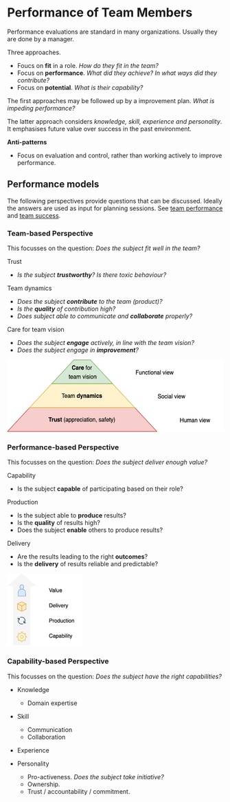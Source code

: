 # Performance of Team Members

Performance evaluations are standard in many organizations. Usually they are done by a manager.

Three approaches.

- Foucs on **fit** in a role. *How do they fit in the team?*
- Focus on **performance**. *What did they achieve? In what ways did they contribute?*
- Focus on **potential**. *What is their capability?*

The first approaches may be followed up by a improvement plan. *What is impeding performance?*

The latter approach considers *knowledge, skill, experience and personality*. It emphasises future value over success in the past environment.

**Anti-patterns**

- Focus on evaluation and control, rather than working actively to improve performance.

## Performance models

The following perspectives provide questions that can be discussed. Ideally the answers are used as input for planning sessions. See [team performance](performance.md) and [team success](success.md).

### Team-based Perspective

This focusses on the question: *Does the subject fit well in the team?*

Trust

- *Is the subject **trustworthy**? Is there toxic behaviour?*

Team dynamics

- *Does the subject **contribute** to the team (product)?*
- *Is the **quality** of contribution high?*
- *Does subject able to communicate and **collaborate** properly?*

Care for team vision

- *Does the subject **engage** actively, in line with the team vision?*
- *Does the subject engage in **improvement**?*

<img src="../img/pyramid-team-performance-trust-care.png" alt="pyramid-team-performance-trust-care" style="height:12em;" />

### Performance-based Perspective

This focusses on the question: *Does the subject deliver enough value?*

Capability

- Is the subject **capable** of participating based on their role?

Production

- Is the subject able to **produce** results?
- Is the **quality** of results high?
- Does the subject **enable** others to produce results?

Delivery

- Are the results leading to the right **outcomes**?
- Is the **delivery** of results reliable and predictable?

<img src="../img/capability-production-delivery-vertical.png" alt="capability-production-delivery-vertical" style="height:12em;" />

### Capability-based Perspective

This focusses on the question: *Does the subject have the right capabilities?*

- Knowledge
  - Domain expertise

- Skill
  - Communication
  - Collaboration

- Experience
- Personality
  - Pro-activeness. *Does the subject take initiative?*
  - Ownership.
  - Trust / accountability / commitment.
